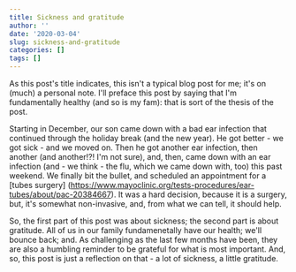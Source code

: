 ```yaml
---
title: Sickness and gratitude
author: ''
date: '2020-03-04'
slug: sickness-and-gratitude
categories: []
tags: []
---
```


As this post's title indicates, this isn't a typical blog post for me; it's on 
(much) a personal note. I'll preface this post by saying that I'm fundamentally
healthy (and so is my fam): that is sort of the thesis of the post.

Starting in December, our son came down with a bad ear infection that continued 
through the holiday break (and the new year). He got better - we got sick - and 
we moved on. Then he got another ear infection, then another (and another!?! I'm 
not sure), and, then, came down with an ear infection (and - we think - the flu, 
which we came down with, too) this past weekend. We finally bit the bullet,
and scheduled an appointment for a [tubes surgery]
(https://www.mayoclinic.org/tests-procedures/ear-tubes/about/pac-20384667). It 
was a hard decision, because it is a surgery, but, it's somewhat non-invasive, 
and, from what we can tell, it should help.

So, the first part of this post was about sickness; the second part is about 
gratitude. All of us in our family fundamenetally have our health; we'll bounce 
back; and. As challenging as the last few months have been, they are also a 
humbling reminder to be grateful for what is most important. And, so, this post
is just a reflection on that - a lot of sickness, a little gratitude.